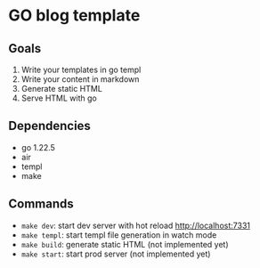 # GO blog template

## Goals

1. Write your templates in go templ
2. Write your content in markdown
3. Generate static HTML
4. Serve HTML with go

## Dependencies

- go 1.22.5
- air
- templ
- make

## Commands

- `make dev`: start dev server with hot reload [http://localhost:7331](http://localhost:7331)
- `make templ`: start templ file generation in watch mode
- `make build`: generate static HTML (not implemented yet)
- `make start`: start prod server (not implemented yet)
